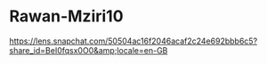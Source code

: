# Rawan-Mziri10
https://lens.snapchat.com/50504ac16f2046acaf2c24e692bbb6c5?share_id=BeI0fqsx0O0&amp;locale=en-GB
